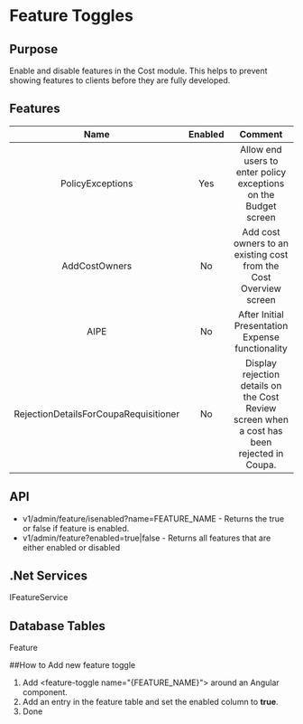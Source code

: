 # Feature Toggles


## Purpose

Enable and disable features in the Cost module. This helps to prevent showing features to clients before they are fully developed.

## Features

| Name | Enabled | Comment |
|:------:|:-----:|:-------------:|
| PolicyExceptions | Yes | Allow end users to enter policy exceptions on the Budget screen |
| AddCostOwners | No | Add cost owners to an existing cost from the Cost Overview screen |
| AIPE | No | After Initial Presentation Expense functionality |
| RejectionDetailsForCoupaRequisitioner | No | Display rejection details on the Cost Review screen when a cost has been rejected in Coupa. |

## API

* v1/admin/feature/isenabled?name=FEATURE_NAME - Returns the true or false if feature is enabled.
* v1/admin/feature?enabled=true|false - Returns all features that are either enabled or disabled

## .Net Services

IFeatureService

## Database Tables

Feature

##How to Add new feature toggle

1. Add &lt;feature-toggle name="\{FEATURE_NAME}"&gt; around an Angular component.
2. Add an entry in the feature table and set the enabled column to **true**.
3. Done
